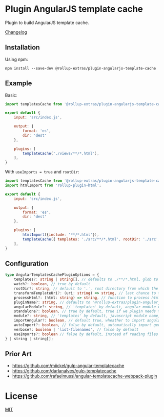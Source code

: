 # Plugin AngularJS template cache

Plugin to build AngularJS template cache.

[Changelog](./CHANGELOG.md)

## Installation

Using npm:
```
npm install --save-dev @rollup-extras/plugin-angularjs-template-cache
```

## Example

Basic:

```javascript
import templatesCache from '@rollup-extras/plugin-angularjs-template-cache';

export default {
	input: 'src/index.js',

    output: {
        format: 'es',
        dir: 'dest'
    },

	plugins: [
        templateCache('./views/**/*.html'),
    ],
}
```

With `useImports = true` and `rootDir`:

```javascript
import templatesCache from '@rollup-extras/plugin-angularjs-template-cache';
import htmlImport from 'rollup-plugin-html';

export default {
	input: 'src/index.js',

    output: {
        format: 'es',
        dir: 'dest'
    },

	plugins: [
        htmlImport({include: '**/*.html'}),
        templateCache({ templates: './src/**/*.html', rootDir: './src', useImports: true}),
    ],
}
```

## Configuration

```typescript
type AngularTemplatesCachePluginOptions = {
    templates?: string | string[], // defaults to ./**/*.html, glob to get files into templateCache
    watch?: boolean, // true by default
    rootDir?: string, // default to '.', root directory from which the plugin will construct template URIs (IDs)
    transformTemplateUri?: (uri: string) => string, // last chance to transform template URI before actually using it in `templateCache.put` call
    processHtml?: (html: string) => string, // function to process html templates, for example htmlmin, not applied when `useImports = true`
    pluginName?: string, // defaults to '@rollup-extras/plugin-angularjs-template-cache'    
    angularModule?: string, // 'templates' by default, angular module name
    standalone?: boolean, // true by default, true if we plugin needs to create module and false to just retrieve it
    module?: string, // 'templates' by default, javascript module name, import not automatically injected into bundle
    importAngular?: boolean, // default true, wheather to import angular or use global
    autoImport?: boolean, // false by default, automatically import generated module (useful for standalone module referenced by name)
    verbose?: boolean | 'list-filenames', // false by default
    useImports?: boolean // false by default, instead of reading files from filesystem generate imports to get them through rollup pipeline. this probably requires additional plugins like `rollup-plugin-html`
} | string | string[];
```

## Prior Art

- https://github.com/miickel/gulp-angular-templatecache
- https://github.com/darlanalves/gulp-templatecache
- https://github.com/rafaelmussi/angular-templatecache-webpack-plugin

# License

[MIT](https://github.com/kshutkin/rollup-extras/blob/main/LICENSE)
